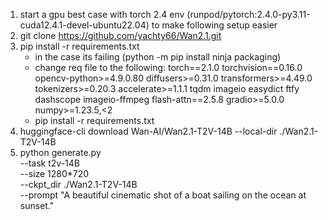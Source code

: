 1. start a gpu best case with torch 2.4 env (runpod/pytorch:2.4.0-py3.11-cuda12.4.1-devel-ubuntu22.04) to make following setup easier 
1. git clone https://github.com/yachty66/Wan2.1.git
2. pip install -r requirements.txt 
    - in the case its failing (python -m pip install ninja packaging)
    - change req file to the following:
        torch==2.1.0
        torchvision==0.16.0
        opencv-python>=4.9.0.80
        diffusers>=0.31.0
        transformers>=4.49.0
        tokenizers>=0.20.3
        accelerate>=1.1.1
        tqdm
        imageio
        easydict
        ftfy
        dashscope
        imageio-ffmpeg
        flash-attn==2.5.8
        gradio>=5.0.0
        numpy>=1.23.5,<2
    - pip install -r requirements.txt
3. huggingface-cli download Wan-AI/Wan2.1-T2V-14B --local-dir ./Wan2.1-T2V-14B
4. python generate.py \
 --task t2v-14B \
 --size 1280*720 \
 --ckpt_dir ./Wan2.1-T2V-14B \
 --prompt "A beautiful cinematic shot of a boat sailing on the ocean at sunset."
